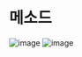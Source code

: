 # 메소드

![image](https://user-images.githubusercontent.com/84886987/135013379-8fa8bf4c-ee59-4d0c-ba7b-53aa0b377716.png)
![image](https://user-images.githubusercontent.com/84886987/135013386-1e7577a8-e291-4c9d-85af-0819cfe730e7.png)
